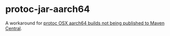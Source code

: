 # protoc-jar-aarch64

A workaround for [protoc OSX aarch64 builds not being published to Maven Central](https://github.com/protocolbuffers/protobuf/issues/9397).
